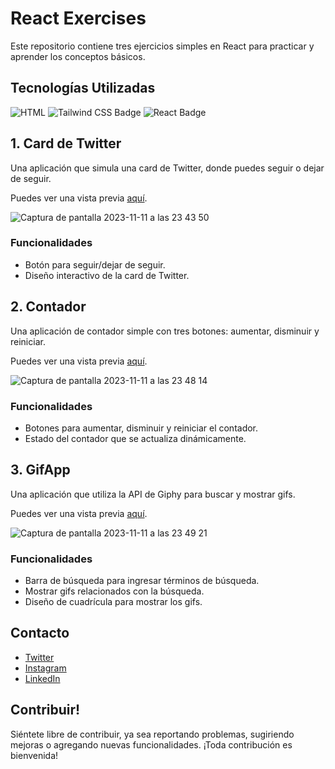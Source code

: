 # React Exercises

Este repositorio contiene tres ejercicios simples en React para practicar y aprender los conceptos básicos.

## Tecnologías Utilizadas
![HTML](https://img.shields.io/badge/-HTML-ff4500?style=flat&logo=html5&logoColor=white)
![Tailwind CSS Badge](https://img.shields.io/badge/-Tailwind_CSS-38B2AC?style=flat&logo=tailwind-css&logoColor=white)
![React Badge](https://img.shields.io/badge/-React-61DAFB?style=flat&logo=react&logoColor=white)

## 1. Card de Twitter

Una aplicación que simula una card de Twitter, donde puedes seguir o dejar de seguir.

Puedes ver una vista previa [aquí](https://twittercardreact.netlify.app/).

![Captura de pantalla 2023-11-11 a las 23 43 50](https://github.com/luisalmenarez/React-Exercises/assets/125621759/13345c50-5fe7-430d-9f74-5a584eb3c358)


### Funcionalidades
- Botón para seguir/dejar de seguir.
- Diseño interactivo de la card de Twitter.

## 2. Contador

Una aplicación de contador simple con tres botones: aumentar, disminuir y reiniciar.

Puedes ver una vista previa [aquí](https://countcraft.netlify.app/).

![Captura de pantalla 2023-11-11 a las 23 48 14](https://github.com/luisalmenarez/React-Exercises/assets/125621759/048b8505-febe-4204-9b6f-73ea893ab97a)


### Funcionalidades
- Botones para aumentar, disminuir y reiniciar el contador.
- Estado del contador que se actualiza dinámicamente.

## 3. GifApp

Una aplicación que utiliza la API de Giphy para buscar y mostrar gifs.

Puedes ver una vista previa [aquí](https://gifloom.netlify.app/).

![Captura de pantalla 2023-11-11 a las 23 49 21](https://github.com/luisalmenarez/React-Exercises/assets/125621759/47a06157-dfb0-4235-847a-2b16f9498aa5)


### Funcionalidades
- Barra de búsqueda para ingresar términos de búsqueda.
- Mostrar gifs relacionados con la búsqueda.
- Diseño de cuadrícula para mostrar los gifs.

## Contacto

- [Twitter](https://twitter.com/_luisalmenarez)
- [Instagram](https://www.instagram.com/_luisalmenarez/)
- [LinkedIn](https://www.linkedin.com/in/luisalmenarez/)


## Contribuir!

Siéntete libre de contribuir, ya sea reportando problemas, sugiriendo mejoras o agregando nuevas funcionalidades. ¡Toda contribución es bienvenida!



